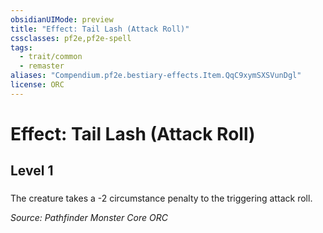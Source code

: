 ```yaml
---
obsidianUIMode: preview
title: "Effect: Tail Lash (Attack Roll)"
cssclasses: pf2e,pf2e-spell
tags:
  - trait/common
  - remaster
aliases: "Compendium.pf2e.bestiary-effects.Item.QqC9xymSXSVunDgl"
license: ORC
---
```

# Effect: Tail Lash (Attack Roll)
## Level 1
### 






The creature takes a -2 circumstance penalty to the triggering attack roll.

*Source: Pathfinder Monster Core*
*ORC*